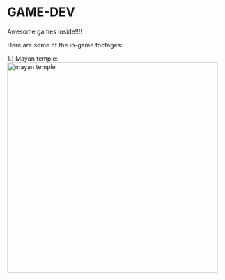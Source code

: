 # GAME-DEV
Awesome games inside!!!!

Here are some of the in-game footages:

1.) Mayan temple: <img width="483" alt="mayan temple" src="https://user-images.githubusercontent.com/56968440/95654954-8d74cb00-0b21-11eb-836f-64e256f97abe.PNG">
